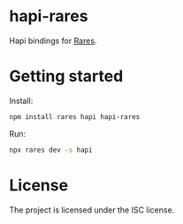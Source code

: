 # hapi-rares

Hapi bindings for [Rares](https://github.com/simplesmiler/rares).

# Getting started

Install:

```bash
npm install rares hapi hapi-rares
```

Run:

```bash
npx rares dev -s hapi
```

# License

The project is licensed under the ISC license.
